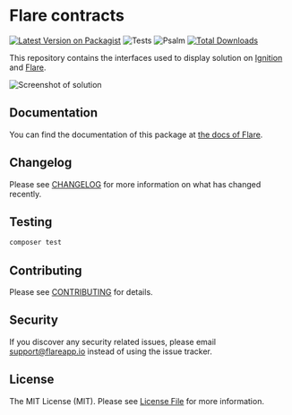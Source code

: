 # Flare contracts

[![Latest Version on Packagist](https://img.shields.io/packagist/v/facade/ignition-contracts.svg?style=flat-square)](https://packagist.org/packages/facade/ignition-contracts)
![Tests](https://github.com/facade/ignition-contracts/workflows/Run%20tests/badge.svg)
![Psalm](https://github.com/facade/ignition-contracts/workflows/Psalm/badge.svg)
[![Total Downloads](https://img.shields.io/packagist/dt/facade/ignition-contracts.svg?style=flat-square)](https://packagist.org/packages/facade/ignition-contracts)

This repository contains the interfaces used to display solution on [Ignition](https://flareapp.io/docs/ignition-for-laravel/introduction) and [Flare](https://flareapp.io.).

![Screenshot of solution](https://facade.github.io/ignition-contracts/screenshot.png)

## Documentation

You can find the documentation of this package at [the docs of Flare](https://flareapp.io/docs/solutions/introduction).

## Changelog

Please see [CHANGELOG](CHANGELOG.md) for more information on what has changed recently.

## Testing

``` bash
composer test
```

## Contributing

Please see [CONTRIBUTING](CONTRIBUTING.md) for details.

## Security

If you discover any security related issues, please email support@flareapp.io instead of using the issue tracker.

## License

The MIT License (MIT). Please see [License File](LICENSE.md) for more information.
